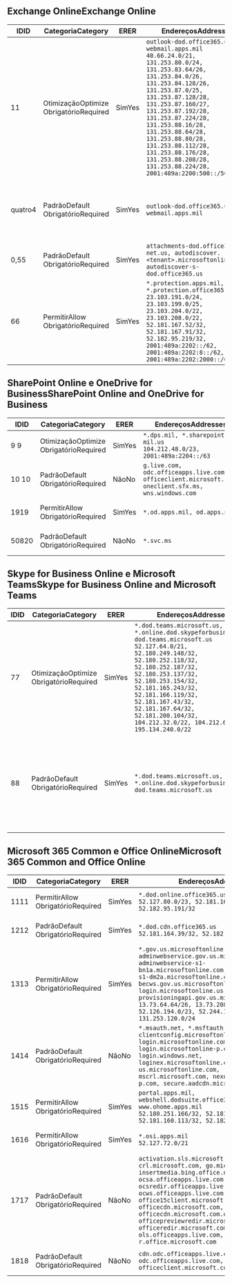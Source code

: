 <!--THIS FILE IS AUTOMATICALLY GENERATED. MANUAL CHANGES WILL BE OVERWRITTEN.-->
<!--Please contact the Office 365 Endpoints team with any questions.-->
<!--USGovDoD endpoints version 2019052800-->
<!--File generated 2019-05-28 11:00:08.3286-->

## <a name="exchange-online"></a><span data-ttu-id="f1ff9-101">Exchange Online</span><span class="sxs-lookup"><span data-stu-id="f1ff9-101">Exchange Online</span></span>

<span data-ttu-id="f1ff9-102">ID</span><span class="sxs-lookup"><span data-stu-id="f1ff9-102">ID</span></span> | <span data-ttu-id="f1ff9-103">Categoria</span><span class="sxs-lookup"><span data-stu-id="f1ff9-103">Category</span></span> | <span data-ttu-id="f1ff9-104">ER</span><span class="sxs-lookup"><span data-stu-id="f1ff9-104">ER</span></span> | <span data-ttu-id="f1ff9-105">Endereços</span><span class="sxs-lookup"><span data-stu-id="f1ff9-105">Addresses</span></span> | <span data-ttu-id="f1ff9-106">Portas</span><span class="sxs-lookup"><span data-stu-id="f1ff9-106">Ports</span></span>
-- | -------------------- | --- | ---------------------------------------------------------------------------------------------------------------------------------------------------------------------------------------------------------------------------------------------------------------------------------------------------------------------------------------------------------------------------------------------- | -------------------------------
<span data-ttu-id="f1ff9-107">1</span><span class="sxs-lookup"><span data-stu-id="f1ff9-107">1</span></span> | <span data-ttu-id="f1ff9-108">Otimização</span><span class="sxs-lookup"><span data-stu-id="f1ff9-108">Optimize</span></span><BR><span data-ttu-id="f1ff9-109">Obrigatório</span><span class="sxs-lookup"><span data-stu-id="f1ff9-109">Required</span></span> | <span data-ttu-id="f1ff9-110">Sim</span><span class="sxs-lookup"><span data-stu-id="f1ff9-110">Yes</span></span> | `outlook-dod.office365.us, webmail.apps.mil`<BR>`40.66.24.0/21, 131.253.80.0/24, 131.253.83.64/26, 131.253.84.0/26, 131.253.84.128/26, 131.253.87.0/25, 131.253.87.128/28, 131.253.87.160/27, 131.253.87.192/28, 131.253.87.224/28, 131.253.88.16/28, 131.253.88.64/28, 131.253.88.80/28, 131.253.88.112/28, 131.253.88.176/28, 131.253.88.208/28, 131.253.88.224/28, 2001:489a:2200:500::/56` | <span data-ttu-id="f1ff9-111">**TCP:** 443, 80</span><span class="sxs-lookup"><span data-stu-id="f1ff9-111">**TCP:** 443, 80</span></span>
<span data-ttu-id="f1ff9-112">quatro</span><span class="sxs-lookup"><span data-stu-id="f1ff9-112">4</span></span> | <span data-ttu-id="f1ff9-113">Padrão</span><span class="sxs-lookup"><span data-stu-id="f1ff9-113">Default</span></span><BR><span data-ttu-id="f1ff9-114">Obrigatório</span><span class="sxs-lookup"><span data-stu-id="f1ff9-114">Required</span></span> | <span data-ttu-id="f1ff9-115">Sim</span><span class="sxs-lookup"><span data-stu-id="f1ff9-115">Yes</span></span> | `outlook-dod.office365.us, webmail.apps.mil` | <span data-ttu-id="f1ff9-116">**TCP:** 143, 25, 587, 993, 995</span><span class="sxs-lookup"><span data-stu-id="f1ff9-116">**TCP:** 143, 25, 587, 993, 995</span></span>
<span data-ttu-id="f1ff9-117">0,5</span><span class="sxs-lookup"><span data-stu-id="f1ff9-117">5</span></span> | <span data-ttu-id="f1ff9-118">Padrão</span><span class="sxs-lookup"><span data-stu-id="f1ff9-118">Default</span></span><BR><span data-ttu-id="f1ff9-119">Obrigatório</span><span class="sxs-lookup"><span data-stu-id="f1ff9-119">Required</span></span> | <span data-ttu-id="f1ff9-120">Sim</span><span class="sxs-lookup"><span data-stu-id="f1ff9-120">Yes</span></span> | `attachments-dod.office365-net.us, autodiscover.<tenant>.microsoftonline.mil, autodiscover-s-dod.office365.us` | <span data-ttu-id="f1ff9-121">**TCP:** 443, 80</span><span class="sxs-lookup"><span data-stu-id="f1ff9-121">**TCP:** 443, 80</span></span>
<span data-ttu-id="f1ff9-122">6</span><span class="sxs-lookup"><span data-stu-id="f1ff9-122">6</span></span> | <span data-ttu-id="f1ff9-123">Permitir</span><span class="sxs-lookup"><span data-stu-id="f1ff9-123">Allow</span></span><BR><span data-ttu-id="f1ff9-124">Obrigatório</span><span class="sxs-lookup"><span data-stu-id="f1ff9-124">Required</span></span> | <span data-ttu-id="f1ff9-125">Sim</span><span class="sxs-lookup"><span data-stu-id="f1ff9-125">Yes</span></span> | `*.protection.apps.mil, *.protection.office365.us`<BR>`23.103.191.0/24, 23.103.199.0/25, 23.103.204.0/22, 23.103.208.0/22, 52.181.167.52/32, 52.181.167.91/32, 52.182.95.219/32, 2001:489a:2202::/62, 2001:489a:2202:8::/62, 2001:489a:2202:2000::/63` | <span data-ttu-id="f1ff9-126">**TCP:** 25, 443</span><span class="sxs-lookup"><span data-stu-id="f1ff9-126">**TCP:** 25, 443</span></span>

## <a name="sharepoint-online-and-onedrive-for-business"></a><span data-ttu-id="f1ff9-127">SharePoint Online e OneDrive for Business</span><span class="sxs-lookup"><span data-stu-id="f1ff9-127">SharePoint Online and OneDrive for Business</span></span>

<span data-ttu-id="f1ff9-128">ID</span><span class="sxs-lookup"><span data-stu-id="f1ff9-128">ID</span></span> | <span data-ttu-id="f1ff9-129">Categoria</span><span class="sxs-lookup"><span data-stu-id="f1ff9-129">Category</span></span> | <span data-ttu-id="f1ff9-130">ER</span><span class="sxs-lookup"><span data-stu-id="f1ff9-130">ER</span></span> | <span data-ttu-id="f1ff9-131">Endereços</span><span class="sxs-lookup"><span data-stu-id="f1ff9-131">Addresses</span></span> | <span data-ttu-id="f1ff9-132">Portas</span><span class="sxs-lookup"><span data-stu-id="f1ff9-132">Ports</span></span>
-- | -------------------- | --- | ---------------------------------------------------------------------------------------------------- | ----------------
<span data-ttu-id="f1ff9-133">9 </span><span class="sxs-lookup"><span data-stu-id="f1ff9-133">9</span></span> | <span data-ttu-id="f1ff9-134">Otimização</span><span class="sxs-lookup"><span data-stu-id="f1ff9-134">Optimize</span></span><BR><span data-ttu-id="f1ff9-135">Obrigatório</span><span class="sxs-lookup"><span data-stu-id="f1ff9-135">Required</span></span> | <span data-ttu-id="f1ff9-136">Sim</span><span class="sxs-lookup"><span data-stu-id="f1ff9-136">Yes</span></span> | `*.dps.mil, *.sharepoint-mil.us`<BR>`104.212.48.0/23, 2001:489a:2204::/63` | <span data-ttu-id="f1ff9-137">**TCP:** 443, 80</span><span class="sxs-lookup"><span data-stu-id="f1ff9-137">**TCP:** 443, 80</span></span>
<span data-ttu-id="f1ff9-138">10 </span><span class="sxs-lookup"><span data-stu-id="f1ff9-138">10</span></span> | <span data-ttu-id="f1ff9-139">Padrão</span><span class="sxs-lookup"><span data-stu-id="f1ff9-139">Default</span></span><BR><span data-ttu-id="f1ff9-140">Obrigatório</span><span class="sxs-lookup"><span data-stu-id="f1ff9-140">Required</span></span> | <span data-ttu-id="f1ff9-141">Não</span><span class="sxs-lookup"><span data-stu-id="f1ff9-141">No</span></span> | `g.live.com, odc.officeapps.live.com, officeclient.microsoft.com, oneclient.sfx.ms, wns.windows.com` | <span data-ttu-id="f1ff9-142">**TCP:** 443, 80</span><span class="sxs-lookup"><span data-stu-id="f1ff9-142">**TCP:** 443, 80</span></span>
<span data-ttu-id="f1ff9-143">19</span><span class="sxs-lookup"><span data-stu-id="f1ff9-143">19</span></span> | <span data-ttu-id="f1ff9-144">Permitir</span><span class="sxs-lookup"><span data-stu-id="f1ff9-144">Allow</span></span><BR><span data-ttu-id="f1ff9-145">Obrigatório</span><span class="sxs-lookup"><span data-stu-id="f1ff9-145">Required</span></span> | <span data-ttu-id="f1ff9-146">Sim</span><span class="sxs-lookup"><span data-stu-id="f1ff9-146">Yes</span></span> | `*.od.apps.mil, od.apps.mil` | <span data-ttu-id="f1ff9-147">**TCP:** 443, 80</span><span class="sxs-lookup"><span data-stu-id="f1ff9-147">**TCP:** 443, 80</span></span>
<span data-ttu-id="f1ff9-148">508</span><span class="sxs-lookup"><span data-stu-id="f1ff9-148">20</span></span> | <span data-ttu-id="f1ff9-149">Padrão</span><span class="sxs-lookup"><span data-stu-id="f1ff9-149">Default</span></span><BR><span data-ttu-id="f1ff9-150">Obrigatório</span><span class="sxs-lookup"><span data-stu-id="f1ff9-150">Required</span></span> | <span data-ttu-id="f1ff9-151">Não</span><span class="sxs-lookup"><span data-stu-id="f1ff9-151">No</span></span> | `*.svc.ms` | <span data-ttu-id="f1ff9-152">**TCP:** 443, 80</span><span class="sxs-lookup"><span data-stu-id="f1ff9-152">**TCP:** 443, 80</span></span>

## <a name="skype-for-business-online-and-microsoft-teams"></a><span data-ttu-id="f1ff9-153">Skype for Business Online e Microsoft Teams</span><span class="sxs-lookup"><span data-stu-id="f1ff9-153">Skype for Business Online and Microsoft Teams</span></span>

<span data-ttu-id="f1ff9-154">ID</span><span class="sxs-lookup"><span data-stu-id="f1ff9-154">ID</span></span> | <span data-ttu-id="f1ff9-155">Categoria</span><span class="sxs-lookup"><span data-stu-id="f1ff9-155">Category</span></span> | <span data-ttu-id="f1ff9-156">ER</span><span class="sxs-lookup"><span data-stu-id="f1ff9-156">ER</span></span> | <span data-ttu-id="f1ff9-157">Endereços</span><span class="sxs-lookup"><span data-stu-id="f1ff9-157">Addresses</span></span> | <span data-ttu-id="f1ff9-158">Portas</span><span class="sxs-lookup"><span data-stu-id="f1ff9-158">Ports</span></span>
-- | -------------------- | --- | -------------------------------------------------------------------------------------------------------------------------------------------------------------------------------------------------------------------------------------------------------------------------------------------------------------------------------------------------------- | --------------------------------------------------
<span data-ttu-id="f1ff9-159">7</span><span class="sxs-lookup"><span data-stu-id="f1ff9-159">7</span></span> | <span data-ttu-id="f1ff9-160">Otimização</span><span class="sxs-lookup"><span data-stu-id="f1ff9-160">Optimize</span></span><BR><span data-ttu-id="f1ff9-161">Obrigatório</span><span class="sxs-lookup"><span data-stu-id="f1ff9-161">Required</span></span> | <span data-ttu-id="f1ff9-162">Sim</span><span class="sxs-lookup"><span data-stu-id="f1ff9-162">Yes</span></span> | `*.dod.teams.microsoft.us, *.online.dod.skypeforbusiness.us, dod.teams.microsoft.us`<BR>`52.127.64.0/21, 52.180.249.148/32, 52.180.252.118/32, 52.180.252.187/32, 52.180.253.137/32, 52.180.253.154/32, 52.181.165.243/32, 52.181.166.119/32, 52.181.167.43/32, 52.181.167.64/32, 52.181.200.104/32, 104.212.32.0/22, 104.212.60.0/23, 195.134.240.0/22` | <span data-ttu-id="f1ff9-163">**TCP:** 443</span><span class="sxs-lookup"><span data-stu-id="f1ff9-163">**TCP:** 443</span></span><BR><span data-ttu-id="f1ff9-164">**UDP:** 3478, 3479, 3480, 3481</span><span class="sxs-lookup"><span data-stu-id="f1ff9-164">**UDP:** 3478, 3479, 3480, 3481</span></span>
<span data-ttu-id="f1ff9-165">8</span><span class="sxs-lookup"><span data-stu-id="f1ff9-165">8</span></span> | <span data-ttu-id="f1ff9-166">Padrão</span><span class="sxs-lookup"><span data-stu-id="f1ff9-166">Default</span></span><BR><span data-ttu-id="f1ff9-167">Obrigatório</span><span class="sxs-lookup"><span data-stu-id="f1ff9-167">Required</span></span> | <span data-ttu-id="f1ff9-168">Sim</span><span class="sxs-lookup"><span data-stu-id="f1ff9-168">Yes</span></span> | `*.dod.teams.microsoft.us, *.online.dod.skypeforbusiness.us, dod.teams.microsoft.us` | <span data-ttu-id="f1ff9-169">**TCP:** 5061, 50000-59999</span><span class="sxs-lookup"><span data-stu-id="f1ff9-169">**TCP:** 5061, 50000-59999</span></span><BR><span data-ttu-id="f1ff9-170">**UDP:** 50000-59999</span><span class="sxs-lookup"><span data-stu-id="f1ff9-170">**UDP:** 50000-59999</span></span>

## <a name="microsoft-365-common-and-office-online"></a><span data-ttu-id="f1ff9-171">Microsoft 365 Common e Office Online</span><span class="sxs-lookup"><span data-stu-id="f1ff9-171">Microsoft 365 Common and Office Online</span></span>

<span data-ttu-id="f1ff9-172">ID</span><span class="sxs-lookup"><span data-stu-id="f1ff9-172">ID</span></span> | <span data-ttu-id="f1ff9-173">Categoria</span><span class="sxs-lookup"><span data-stu-id="f1ff9-173">Category</span></span> | <span data-ttu-id="f1ff9-174">ER</span><span class="sxs-lookup"><span data-stu-id="f1ff9-174">ER</span></span> | <span data-ttu-id="f1ff9-175">Endereços</span><span class="sxs-lookup"><span data-stu-id="f1ff9-175">Addresses</span></span> | <span data-ttu-id="f1ff9-176">Portas</span><span class="sxs-lookup"><span data-stu-id="f1ff9-176">Ports</span></span>
-- | ------------------- | --- | ---------------------------------------------------------------------------------------------------------------------------------------------------------------------------------------------------------------------------------------------------------------------------------------------------------------------------------------------------------------------------------------------- | ----------------
<span data-ttu-id="f1ff9-177">11</span><span class="sxs-lookup"><span data-stu-id="f1ff9-177">11</span></span> | <span data-ttu-id="f1ff9-178">Permitir</span><span class="sxs-lookup"><span data-stu-id="f1ff9-178">Allow</span></span><BR><span data-ttu-id="f1ff9-179">Obrigatório</span><span class="sxs-lookup"><span data-stu-id="f1ff9-179">Required</span></span> | <span data-ttu-id="f1ff9-180">Sim</span><span class="sxs-lookup"><span data-stu-id="f1ff9-180">Yes</span></span> | `*.dod.online.office365.us`<BR>`52.127.80.0/23, 52.181.164.39/32, 52.182.95.191/32` | <span data-ttu-id="f1ff9-181">**TCP:** 443</span><span class="sxs-lookup"><span data-stu-id="f1ff9-181">**TCP:** 443</span></span>
<span data-ttu-id="f1ff9-182">12</span><span class="sxs-lookup"><span data-stu-id="f1ff9-182">12</span></span> | <span data-ttu-id="f1ff9-183">Padrão</span><span class="sxs-lookup"><span data-stu-id="f1ff9-183">Default</span></span><BR><span data-ttu-id="f1ff9-184">Obrigatório</span><span class="sxs-lookup"><span data-stu-id="f1ff9-184">Required</span></span> | <span data-ttu-id="f1ff9-185">Sim</span><span class="sxs-lookup"><span data-stu-id="f1ff9-185">Yes</span></span> | `*.dod.cdn.office365.us`<BR>`52.181.164.39/32, 52.182.95.191/32` | <span data-ttu-id="f1ff9-186">**TCP:** 443</span><span class="sxs-lookup"><span data-stu-id="f1ff9-186">**TCP:** 443</span></span>
<span data-ttu-id="f1ff9-187">13</span><span class="sxs-lookup"><span data-stu-id="f1ff9-187">13</span></span> | <span data-ttu-id="f1ff9-188">Permitir</span><span class="sxs-lookup"><span data-stu-id="f1ff9-188">Allow</span></span><BR><span data-ttu-id="f1ff9-189">Obrigatório</span><span class="sxs-lookup"><span data-stu-id="f1ff9-189">Required</span></span> | <span data-ttu-id="f1ff9-190">Sim</span><span class="sxs-lookup"><span data-stu-id="f1ff9-190">Yes</span></span> | `*.gov.us.microsoftonline.com, adminwebservice.gov.us.microsoftonline.com, adminwebservice-s1-bn1a.microsoftonline.com, adminwebservice-s1-dm2a.microsoftonline.com, becws.gov.us.microsoftonline.com, login.microsoftonline.us, provisioningapi.gov.us.microsoftonline.com`<BR>`13.73.64.64/26, 13.73.208.128/25, 52.126.194.0/23, 52.244.120.128/25, 131.253.120.0/24` | <span data-ttu-id="f1ff9-191">**TCP:** 443</span><span class="sxs-lookup"><span data-stu-id="f1ff9-191">**TCP:** 443</span></span>
<span data-ttu-id="f1ff9-192">14</span><span class="sxs-lookup"><span data-stu-id="f1ff9-192">14</span></span> | <span data-ttu-id="f1ff9-193">Padrão</span><span class="sxs-lookup"><span data-stu-id="f1ff9-193">Default</span></span><BR><span data-ttu-id="f1ff9-194">Obrigatório</span><span class="sxs-lookup"><span data-stu-id="f1ff9-194">Required</span></span> | <span data-ttu-id="f1ff9-195">Não</span><span class="sxs-lookup"><span data-stu-id="f1ff9-195">No</span></span> | `*.msauth.net, *.msftauth.net, clientconfig.microsoftonline-p.net, login.microsoftonline.com, login.microsoftonline-p.com, login.windows.net, loginex.microsoftonline.com, login-us.microsoftonline.com, mscrl.microsoft.com, nexus.microsoftonline-p.com, secure.aadcdn.microsoftonline-p.com` | <span data-ttu-id="f1ff9-196">**TCP:** 443</span><span class="sxs-lookup"><span data-stu-id="f1ff9-196">**TCP:** 443</span></span>
<span data-ttu-id="f1ff9-197">15</span><span class="sxs-lookup"><span data-stu-id="f1ff9-197">15</span></span> | <span data-ttu-id="f1ff9-198">Permitir</span><span class="sxs-lookup"><span data-stu-id="f1ff9-198">Allow</span></span><BR><span data-ttu-id="f1ff9-199">Obrigatório</span><span class="sxs-lookup"><span data-stu-id="f1ff9-199">Required</span></span> | <span data-ttu-id="f1ff9-200">Sim</span><span class="sxs-lookup"><span data-stu-id="f1ff9-200">Yes</span></span> | `portal.apps.mil, webshell.dodsuite.office365.us, www.ohome.apps.mil`<BR>`52.180.251.166/32, 52.181.160.19/32, 52.181.160.113/32, 52.182.92.132/32` | <span data-ttu-id="f1ff9-201">**TCP:** 443</span><span class="sxs-lookup"><span data-stu-id="f1ff9-201">**TCP:** 443</span></span>
<span data-ttu-id="f1ff9-202">16</span><span class="sxs-lookup"><span data-stu-id="f1ff9-202">16</span></span> | <span data-ttu-id="f1ff9-203">Permitir</span><span class="sxs-lookup"><span data-stu-id="f1ff9-203">Allow</span></span><BR><span data-ttu-id="f1ff9-204">Obrigatório</span><span class="sxs-lookup"><span data-stu-id="f1ff9-204">Required</span></span> | <span data-ttu-id="f1ff9-205">Sim</span><span class="sxs-lookup"><span data-stu-id="f1ff9-205">Yes</span></span> | `*.osi.apps.mil`<BR>`52.127.72.0/21` | <span data-ttu-id="f1ff9-206">**TCP:** 443</span><span class="sxs-lookup"><span data-stu-id="f1ff9-206">**TCP:** 443</span></span>
<span data-ttu-id="f1ff9-207">17</span><span class="sxs-lookup"><span data-stu-id="f1ff9-207">17</span></span> | <span data-ttu-id="f1ff9-208">Padrão</span><span class="sxs-lookup"><span data-stu-id="f1ff9-208">Default</span></span><BR><span data-ttu-id="f1ff9-209">Obrigatório</span><span class="sxs-lookup"><span data-stu-id="f1ff9-209">Required</span></span> | <span data-ttu-id="f1ff9-210">Não</span><span class="sxs-lookup"><span data-stu-id="f1ff9-210">No</span></span> | `activation.sls.microsoft.com, crl.microsoft.com, go.microsoft.com, insertmedia.bing.office.net, ocsa.officeapps.live.com, ocsredir.officeapps.live.com, ocws.officeapps.live.com, office15client.microsoft.com, officecdn.microsoft.com, officecdn.microsoft.com.edgesuite.net, officepreviewredir.microsoft.com, officeredir.microsoft.com, ols.officeapps.live.com, r.office.microsoft.com` | <span data-ttu-id="f1ff9-211">**TCP:** 443, 80</span><span class="sxs-lookup"><span data-stu-id="f1ff9-211">**TCP:** 443, 80</span></span>
<span data-ttu-id="f1ff9-212">18</span><span class="sxs-lookup"><span data-stu-id="f1ff9-212">18</span></span> | <span data-ttu-id="f1ff9-213">Padrão</span><span class="sxs-lookup"><span data-stu-id="f1ff9-213">Default</span></span><BR><span data-ttu-id="f1ff9-214">Obrigatório</span><span class="sxs-lookup"><span data-stu-id="f1ff9-214">Required</span></span> | <span data-ttu-id="f1ff9-215">Não</span><span class="sxs-lookup"><span data-stu-id="f1ff9-215">No</span></span> | `cdn.odc.officeapps.live.com, odc.officeapps.live.com, officeclient.microsoft.com` | <span data-ttu-id="f1ff9-216">**TCP:** 443, 80</span><span class="sxs-lookup"><span data-stu-id="f1ff9-216">**TCP:** 443, 80</span></span>
